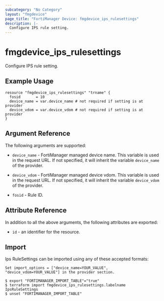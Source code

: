 ```yaml
---
subcategory: "No Category"
layout: "fmgdevice"
page_title: "FortiManager Device: fmgdevice_ips_rulesettings"
description: |-
  Configure IPS rule setting.
---
```


# fmgdevice_ips_rulesettings
Configure IPS rule setting.

## Example Usage

```hcl
resource "fmgdevice_ips_rulesettings" "trname" {
  fosid       = 10
  device_name = var.device_name # not required if setting is at provider
  device_vdom = var.device_vdom # not required if setting is at provider
}
```

## Argument Reference


The following arguments are supported:

* `device_name` - FortiManager managed device name. This variable is used in the request URL. If not specified, it will inherit the variable `device_name` of the provider.
* `device_vdom` - FortiManager managed device vdom. This variable is used in the request URL. If not specified, it will inherit the variable `device_vdom` of the provider.

* `fosid` - Rule ID.


## Attribute Reference

In addition to all the above arguments, the following attributes are exported:
* `id` - an identifier for the resource.

## Import

Ips RuleSettings can be imported using any of these accepted formats:
```
Set import_options = ["device_name=YOUR_VALUE", "device_vdom=YOUR_VALUE"] in the provider section.

$ export "FORTIMANAGER_IMPORT_TABLE"="true"
$ terraform import fmgdevice_ips_rulesettings.labelname IpsRuleSettings
$ unset "FORTIMANAGER_IMPORT_TABLE"
```

